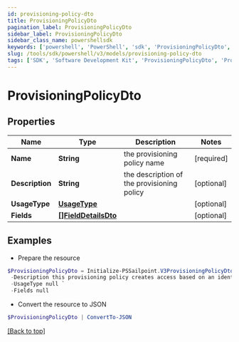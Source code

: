```yaml
---
id: provisioning-policy-dto
title: ProvisioningPolicyDto
pagination_label: ProvisioningPolicyDto
sidebar_label: ProvisioningPolicyDto
sidebar_class_name: powershellsdk
keywords: ['powershell', 'PowerShell', 'sdk', 'ProvisioningPolicyDto', 'ProvisioningPolicyDto'] 
slug: /tools/sdk/powershell/v3/models/provisioning-policy-dto
tags: ['SDK', 'Software Development Kit', 'ProvisioningPolicyDto', 'ProvisioningPolicyDto']
---
```



# ProvisioningPolicyDto

## Properties

Name | Type | Description | Notes
------------ | ------------- | ------------- | -------------
**Name** | **String** | the provisioning policy name | [required]
**Description** | **String** | the description of the provisioning policy | [optional] 
**UsageType** | [**UsageType**](usage-type) |  | [optional] 
**Fields** | [**[]FieldDetailsDto**](field-details-dto) |  | [optional] 

## Examples

- Prepare the resource
```powershell
$ProvisioningPolicyDto = Initialize-PSSailpoint.V3ProvisioningPolicyDto  -Name example provisioning policy for inactive identities `
 -Description this provisioning policy creates access based on an identity going inactive `
 -UsageType null `
 -Fields null
```

- Convert the resource to JSON
```powershell
$ProvisioningPolicyDto | ConvertTo-JSON
```


[[Back to top]](#) 

